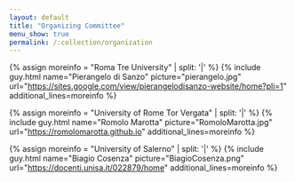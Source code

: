 ```yaml
---
layout: default
title: "Organizing Committee"
menu_show: true
permalink: /:collection/organization
---
```



{% assign moreinfo = "Roma Tre University" | split: '|' %}
{% include guy.html     name="Pierangelo di Sanzo"
                        picture="pierangelo.jpg"
                        url="https://sites.google.com/view/pierangelodisanzo-website/home?pli=1"
                        additional_lines=moreinfo %}



{% assign moreinfo = "University of Rome Tor Vergata" | split: '|' %}
{% include guy.html     name="Romolo Marotta"
                        picture="RomoloMarotta.jpg"
                        url="https://romolomarotta.github.io"
                        additional_lines=moreinfo %}



{% assign moreinfo = "University of Salerno" | split: '|' %}
{% include guy.html     name="Biagio Cosenza"
                        picture="BiagioCosenza.png"
                        url="https://docenti.unisa.it/022879/home"
                        additional_lines=moreinfo %}


